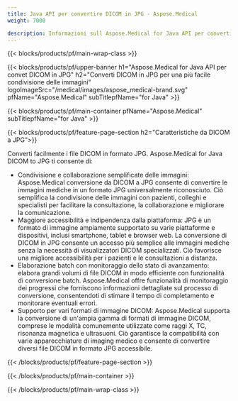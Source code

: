 ```yaml
---
title: Java API per convertire DICOM in JPG - Aspose.Medical
weight: 7000

description: Informazioni sull Aspose.Medical for Java API per convertire DICOM in JPG
---
```


{{< blocks/products/pf/main-wrap-class >}}

{{< blocks/products/pf/upper-banner h1="Aspose.Medical for Java API per convet DICOM in JPG" h2="Converti DICOM in JPG per una più facile condivisione delle immagini" logoImageSrc="/medical/images/aspose_medical-brand.svg" pfName="Aspose.Medical" subTitlepfName="for Java" >}}

{{< blocks/products/pf/main-container pfName="Aspose.Medical" subTitlepfName="for Java" >}}

{{< blocks/products/pf/feature-page-section h2="Caratteristiche da DICOM a JPG">}}

<p>Converti facilmente i file DICOM in formato JPG. Aspose.Medical for Java DICOM to JPG ti consente di:</p>

<ul>
<li>Condivisione e collaborazione semplificate delle immagini: Aspose.Medical conversione da DICOM a JPG consente di convertire le immagini mediche in un formato JPG universalmente riconosciuto. Ciò semplifica la condivisione delle immagini con pazienti, colleghi e specialisti per facilitare la consultazione, la collaborazione e migliorare la comunicazione.</li>
<li>Maggiore accessibilità e indipendenza dalla piattaforma: JPG è un formato di immagine ampiamente supportato su varie piattaforme e dispositivi, inclusi smartphone, tablet e browser web. La conversione di DICOM in JPG consente un accesso più semplice alle immagini mediche senza la necessità di visualizzatori DICOM specializzati. Ciò favorisce una migliore accessibilità per i pazienti e le consultazioni a distanza.</li>
<li>Elaborazione batch con monitoraggio dello stato di avanzamento: elabora grandi volumi di file DICOM in modo efficiente con funzionalità di conversione batch. Aspose.Medical offre funzionalità di monitoraggio dei progressi che forniscono informazioni dettagliate sul processo di conversione, consentendoti di stimare il tempo di completamento e monitorare eventuali errori.</li>
<li>Supporto per vari formati di immagine DICOM: Aspose.Medical supporta la conversione di un'ampia gamma di formati di immagine DICOM, comprese le modalità comunemente utilizzate come raggi X, TC, risonanza magnetica e ultrasuoni. Ciò garantisce la compatibilità con varie apparecchiature di imaging medico e consente di convertire diversi file DICOM in formato JPG accessibile.</li>
</ul>

{{< /blocks/products/pf/feature-page-section >}}

{{< /blocks/products/pf/main-container >}}

{{< /blocks/products/pf/main-wrap-class >}}